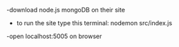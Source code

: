 -download node.js mongoDB on their site
- to run the site type this terminal:
    nodemon src/index.js

-open localhost:5005 on browser



